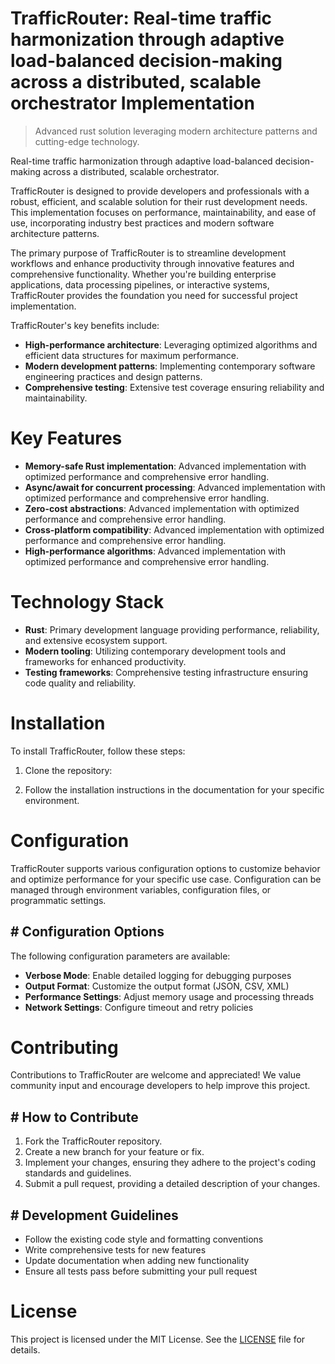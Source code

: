 <!-- fallback_TrafficRouter_20251015195042_55400 -->

# TrafficRouter: Real-time traffic harmonization through adaptive load-balanced decision-making across a distributed, scalable orchestrator Implementation
> Advanced rust solution leveraging modern architecture patterns and cutting-edge technology.

Real-time traffic harmonization through adaptive load-balanced decision-making across a distributed, scalable orchestrator.

TrafficRouter is designed to provide developers and professionals with a robust, efficient, and scalable solution for their rust development needs. This implementation focuses on performance, maintainability, and ease of use, incorporating industry best practices and modern software architecture patterns.

The primary purpose of TrafficRouter is to streamline development workflows and enhance productivity through innovative features and comprehensive functionality. Whether you're building enterprise applications, data processing pipelines, or interactive systems, TrafficRouter provides the foundation you need for successful project implementation.

TrafficRouter's key benefits include:

* **High-performance architecture**: Leveraging optimized algorithms and efficient data structures for maximum performance.
* **Modern development patterns**: Implementing contemporary software engineering practices and design patterns.
* **Comprehensive testing**: Extensive test coverage ensuring reliability and maintainability.

# Key Features

* **Memory-safe Rust implementation**: Advanced implementation with optimized performance and comprehensive error handling.
* **Async/await for concurrent processing**: Advanced implementation with optimized performance and comprehensive error handling.
* **Zero-cost abstractions**: Advanced implementation with optimized performance and comprehensive error handling.
* **Cross-platform compatibility**: Advanced implementation with optimized performance and comprehensive error handling.
* **High-performance algorithms**: Advanced implementation with optimized performance and comprehensive error handling.

# Technology Stack

* **Rust**: Primary development language providing performance, reliability, and extensive ecosystem support.
* **Modern tooling**: Utilizing contemporary development tools and frameworks for enhanced productivity.
* **Testing frameworks**: Comprehensive testing infrastructure ensuring code quality and reliability.

# Installation

To install TrafficRouter, follow these steps:

1. Clone the repository:


2. Follow the installation instructions in the documentation for your specific environment.

# Configuration

TrafficRouter supports various configuration options to customize behavior and optimize performance for your specific use case. Configuration can be managed through environment variables, configuration files, or programmatic settings.

## # Configuration Options

The following configuration parameters are available:

* **Verbose Mode**: Enable detailed logging for debugging purposes
* **Output Format**: Customize the output format (JSON, CSV, XML)
* **Performance Settings**: Adjust memory usage and processing threads
* **Network Settings**: Configure timeout and retry policies

# Contributing

Contributions to TrafficRouter are welcome and appreciated! We value community input and encourage developers to help improve this project.

## # How to Contribute

1. Fork the TrafficRouter repository.
2. Create a new branch for your feature or fix.
3. Implement your changes, ensuring they adhere to the project's coding standards and guidelines.
4. Submit a pull request, providing a detailed description of your changes.

## # Development Guidelines

* Follow the existing code style and formatting conventions
* Write comprehensive tests for new features
* Update documentation when adding new functionality
* Ensure all tests pass before submitting your pull request

# License

This project is licensed under the MIT License. See the [LICENSE](https://github.com/lisaantal/TrafficRouter/blob/main/LICENSE) file for details.
